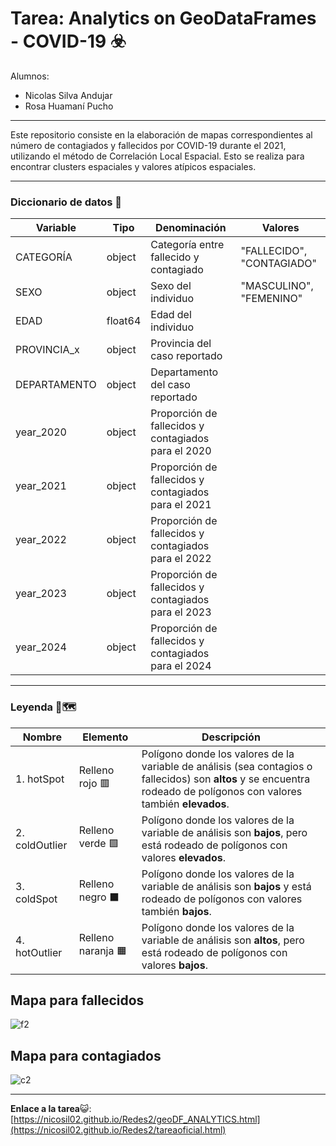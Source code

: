 # Tarea: Analytics on GeoDataFrames - COVID-19 ☣️

Alumnos:
* Nicolas Silva Andujar
* Rosa Huamaní Pucho

---------------------------------------------------------------------------

Este repositorio consiste en la elaboración de mapas correspondientes al número de contagiados y fallecidos por COVID-19 durante el 2021, utilizando el método de Correlación Local Espacial. Esto se realiza para encontrar clusters espaciales y valores atípicos espaciales.

---------------------------------------

### **Diccionario de datos** 📍

| **Variable**     | **Tipo**     | **Denominación**                            | **Valores**                               |
|--------------|----------|-----------------------------------------|---------------------------------------|
|   CATEGORÍA   | object | Categoría entre fallecido y contagiado                |            "FALLECIDO", "CONTAGIADO"                           |
|   SEXO   | object | Sexo del individuo                |              "MASCULINO", "FEMENINO"                         |
|   EDAD   | float64 | Edad del individuo                 |                                       |
|    PROVINCIA_x   | object | Provincia del caso reportado                                |                               |
|   DEPARTAMENTO   | object | Departamento del caso reportado                 |                                       |
|   year_2020   | object | Proporción de fallecidos y contagiados para el 2020                |                                       |
|   year_2021   | object | Proporción de fallecidos y contagiados para el 2021                  |                                       |
|   year_2022   | object | Proporción de fallecidos y contagiados para el 2022                 |                                       |
|   year_2023  | object | Proporción de fallecidos y contagiados para el 2023                  |                                       |
|   year_2024   | object | Proporción de fallecidos y contagiados para el 2024                |                                       |

__________

### **Leyenda** 🧭🗺️

| Nombre        | Elemento         | Descripción                                                                                                                              |
|---------------|------------------|------------------------------------------------------------------------------------------------------------------------------------------|
| 1. hotSpot    | Relleno rojo 🟥   | Polígono donde los valores de la variable de análisis (sea contagios o fallecidos) son **altos** y se encuentra rodeado de polígonos con valores también **elevados**. |
| 2. coldOutlier| Relleno verde 🟩 | Polígono donde los valores de la variable de análisis son **bajos**, pero está rodeado de polígonos con valores **elevados**.                    |
| 3. coldSpot   | Relleno negro ⬛ | Polígono donde los valores de la variable de análisis son **bajos** y está rodeado de polígonos con valores también **bajos**.                   |
| 4. hotOutlier | Relleno naranja 🟧 | Polígono donde los valores de la variable de análisis son **altos**, pero está rodeado de polígonos con valores **bajos**.                       |

Mapa para fallecidos 
---
![f2](https://github.com/user-attachments/assets/70ef8901-2f30-493f-a15f-9b3441762743)

Mapa para contagiados
---
![c2](https://github.com/user-attachments/assets/a5a8715a-fdaa-4119-b3bc-7264391dcc0d)

___

**Enlace a la tarea**😺: [https://nicosil02.github.io/Redes2/geoDF_ANALYTICS.html](https://nicosil02.github.io/Redes2/tareaoficial.html)



